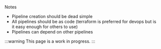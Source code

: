 Notes

- Pipeline creation should be dead simple
- All pipelines should be as code (terraform is preferred for devops but is it easy enough for others to use)
- Pipelines can depend on other pipelines

:::warning
This page is a work in progress.
:::
